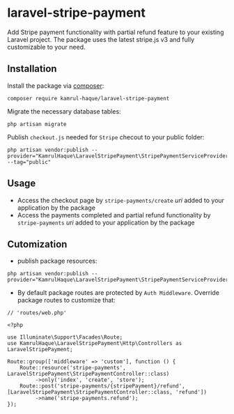 # laravel-stripe-payment

Add Stripe payment functionality with partial refund feature to your existing Laravel project. The package uses the latest stripe.js v3 and fully customizable to your need.

## Installation

Install the package via [composer](https://getcomposer.org/):
```
composer require kamrul-haque/laravel-stripe-payment
```

Migrate the necessary database tables:
```
php artisan migrate
```

Publish ``checkout.js`` needed for ``Stripe`` checout to your public folder:
```
php artisan vendor:publish --provider="KamrulHaque\LaravelStripePayment\StripePaymentServiceProvider" --tag="public"
```

## Usage

- Access the checkout page by ``stripe-payments/create`` *uri* added to your application by the package
- Access the payments completed and partial refund functionality by ``stripe-payments`` *uri* added to your application by the package

## Cutomization

- publish package resources:
```
php artisan vendor:publish --provider="KamrulHaque\LaravelStripePayment\StripePaymentServiceProvider"
```
- By default package routes are protected by ``Auth Middleware``. Override package routes to customize that:
```
// 'routes/web.php'

<?php

use Illuminate\Support\Facades\Route;
use KamrulHaque\LaravelStripePayment\Http\Controllers as LaravelStripePayment;

Route::group(['middleware' => 'custom'], function () {
    Route::resource('stripe-payments', LaravelStripePayment\StripePaymentController::class)
         ->only('index', 'create', 'store');
    Route::post('stripe-payments/{stripePayment}/refund', [LaravelStripePayment\StripePaymentController::class, 'refund'])
         ->name('stripe-payments.refund');
});

```

